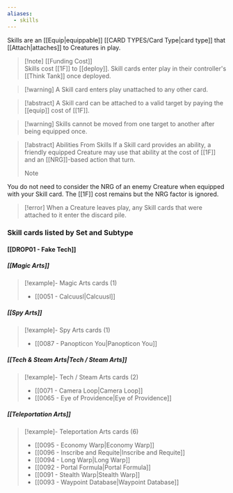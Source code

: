 ```yaml
---
aliases:
  - skills
---
```

Skills are an [[Equip|equippable]] [[CARD TYPES/Card Type|card type]] that [[Attach|attaches]] to Creatures in play.

 > [!note] [[Funding Cost]]  
 >  Skills cost [[1F]] to [[deploy]]. Skill cards enter play in their controller's [[Think Tank]] once deployed.

 > [!warning] A Skill card enters play unattached to any other card.
 
>[!abstract] A Skill card can be attached to a valid target by paying the [[equip]] cost of [[1F]].
 
>[!warning] Skills cannot be moved from one target to another after being equipped once. 
  
>[!abstract] Abilities From Skills
>If a Skill card provides an ability, a friendly equipped Creature may use that ability at the cost of [[1F]] and an [[NRG]]-based action that turn.  
>    
 >    
> > [!Note]  
 You do not need to consider the NRG of an enemy Creature when equipped with your Skill card. The [[1F]] cost remains but the NRG factor is ignored.  
  
 > [!error] When a Creature leaves play, any Skill cards that were attached to it enter the discard pile.
 

### Skill cards listed by Set and Subtype

#### [[DROP01 - Fake Tech]]

##### [[Magic Arts]]
> [!example]- Magic Arts cards (1)
>  - [[0051 - Calcuusl|Calcuusl]]
##### [[Spy Arts]]
> [!example]- Spy Arts cards (1)
>  - [[0087 - Panopticon You|Panopticon You]]

##### [[Tech & Steam Arts|Tech / Steam Arts]]
> [!example]- Tech / Steam Arts cards (2)
>  - [[0071 - Camera Loop|Camera Loop]]
>  - [[0065 - Eye of Providence|Eye of Providence]]

##### [[Teleportation Arts]]
> [!example]- Teleportation Arts cards (6)
>  - [[0095 - Economy Warp|Economy Warp]]
>  - [[0096 - Inscribe and Requite|Inscribe and Requite]]
>  - [[0094 - Long Warp|Long Warp]]
>  - [[0092 - Portal Formula|Portal Formula]]
>  - [[0091 - Stealth Warp|Stealth Warp]]
>  - [[0093 - Waypoint Database|Waypoint Database]]



